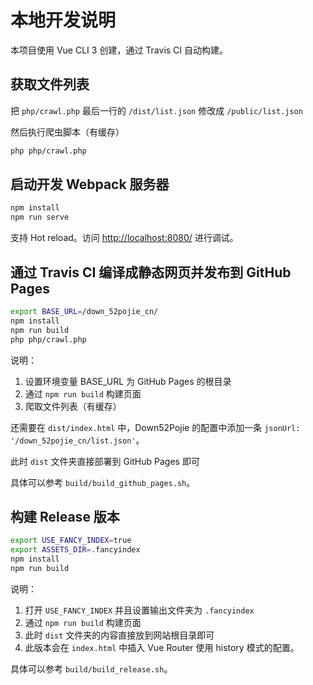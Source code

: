 # 本地开发说明

本项目使用 Vue CLI 3 创建，通过 Travis CI 自动构建。

## 获取文件列表

把 `php/crawl.php` 最后一行的 `/dist/list.json` 修改成 `/public/list.json`

然后执行爬虫脚本（有缓存）

```bash
php php/crawl.php
```

## 启动开发 Webpack 服务器

```bash
npm install
npm run serve
```

支持 Hot reload。访问 <http://localhost:8080/> 进行调试。

## 通过 Travis CI 编译成静态网页并发布到 GitHub Pages

```bash
export BASE_URL=/down_52pojie_cn/
npm install
npm run build
php php/crawl.php
```

说明：

1. 设置环境变量 BASE_URL 为 GitHub Pages 的根目录
2. 通过 `npm run build` 构建页面
3. 爬取文件列表（有缓存）

还需要在 `dist/index.html` 中，Down52Pojie 的配置中添加一条 `jsonUrl: '/down_52pojie_cn/list.json'`。

此时 `dist` 文件夹直接部署到 GitHub Pages 即可

具体可以参考 `build/build_github_pages.sh`。

## 构建 Release 版本

```bash
export USE_FANCY_INDEX=true
export ASSETS_DIR=.fancyindex
npm install
npm run build
```

说明：

1. 打开 `USE_FANCY_INDEX` 并且设置输出文件夹为 `.fancyindex`
2. 通过 `npm run build` 构建页面
3. 此时 `dist` 文件夹的内容直接放到网站根目录即可
4. 此版本会在 `index.html` 中插入 Vue Router 使用 history 模式的配置。

具体可以参考 `build/build_release.sh`。
